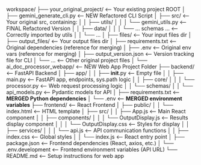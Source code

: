 workspace/
├── your_original_project/      <-- Your existing project ROOT
│   ├── gemini_generate_cli.py  <-- NEW Refactored CLI Script
│   ├── src/                    <-- Your original src, containing:
│   │   ├── utils/
│   │   │   └── gemini_utils.py <-- FINAL Refactored Version
│   │   ├── data/
│   │   │   └── ... schemas ... <-- Correctly imported by utils
│   │   └── ...
│   ├── files/                  <-- Your input files dir
│   ├── output_files/           <-- Your output files dir
│   ├── requirements.txt        <-- Original dependencies (reference for merging)
│   ├── .env                    <-- Original env vars (reference for merging)
│   ├── output_version.json     <-- Version tracking file for CLI
│   └── ...                     <-- Other original project files
│
└── ai_doc_processor_webapp/     <-- NEW Web App Project Folder
    ├── backend/                 <-- FastAPI Backend
    │   ├── app/
    │   │   ├── __init__.py      <-- Empty file
    │   │   ├── main.py          <-- FastAPI app, endpoints, sys.path logic
    │   │   ├── core/
    │   │   │   └── processor.py <-- Web request processing logic
    │   │   └── schemas/
    │   │       └── api_models.py <-- Pydantic models for API
    │   ├── requirements.txt     <-- **MERGED Python dependencies**
    │   └── .env                 <-- **MERGED environment variables**
    ├── frontend/                <-- React Frontend
    │   ├── public/
    │   │   └── index.html       <-- HTML template
    │   ├── src/
    │   │   ├── App.js           <-- Main React component
    │   │   ├── components/
    │   │   │   └── OutputDisplay.js <-- Results display component
    │   │   │   └── OutputDisplay.css <-- Styles for display
    │   │   ├── services/
    │   │   │   └── api.js       <-- API communication functions
    │   │   ├── index.css        <-- Global styles
    │   │   └── index.js         <-- React entry point
    │   ├── package.json         <-- Frontend dependencies (React, axios, etc.)
    │   └── .env.development     <-- Frontend environment variables (API URL)
    └── README.md                <-- Setup instructions for web app
